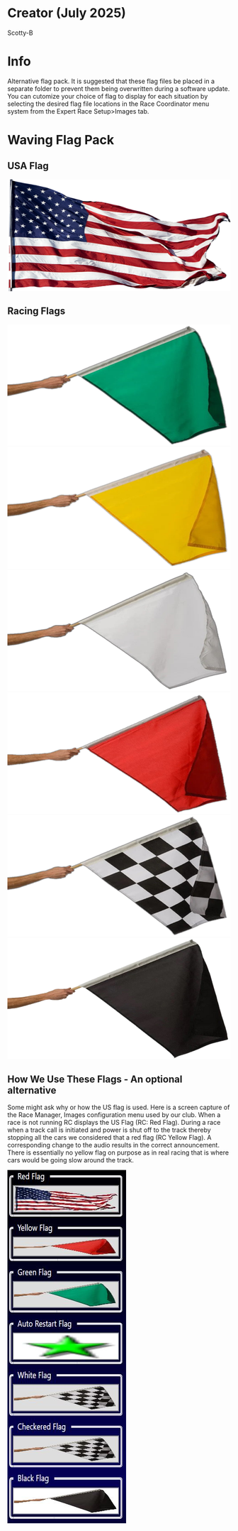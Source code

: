 # Creator (July 2025)
Scotty-B

# Info
Alternative flag pack.  It is suggested that these flag files be placed in a separate folder to prevent them being overwritten during a software update.  You can cutomize your choice of flag to display for each situation by selecting the desired flag file locations in the Race Coordinator menu system from the Expert Race Setup>Images tab.

# Waving Flag Pack

## USA Flag
![alt text](usa-flag.png)

## Racing Flags
![alt text](green_flag.png)
![alt text](yellow_flag.png)
![alt text](white_flag.png)
![alt text](red_flag.png)
![alt text](checkered_flag.png)
![alt text](black_flag.png)

## How We Use These Flags - An optional alternative
Some might ask why or how the US flag is used.  Here is a screen capture of the Race Manager, Images configuration menu used by our club.  When a race is not running RC displays the US Flag (RC: Red Flag).  During a race when a track call is initiated and power is shut off to the track thereby stopping all the cars we considered that a red flag (RC Yellow Flag).  A corresponding change to the audio results in the correct announcement.  There is essentially no yellow flag on purpose as in real racing that is where cars would be going slow around the track.

![alt text](images_menu.jpg)
